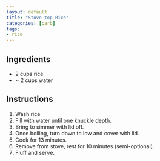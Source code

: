 ```yaml
---
layout: default
title: "Stove-top Rice"
categories: [carb]
tags: 
- rice
---
```


## Ingredients

- 2 cups rice
- ~ 2 cups water

## Instructions

1. Wash rice
2. Fill with water until one knuckle depth.
3. Bring to simmer with lid off.
4. Once boiling, turn down to low and cover with lid.
5. Cook for 13 minutes.
6. Remove from stove, rest for 10 minutes (semi-optional).
7. Fluff and serve.